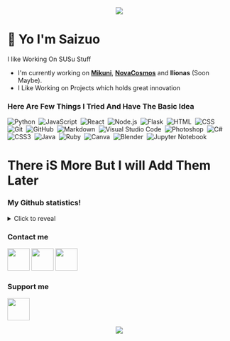 <div align="center"><img src="https://images-wixmp-ed30a86b8c4ca887773594c2.wixmp.com/f/54eb5af2-039c-4a9a-9c39-8cbe8868c779/dedby6o-5eb91d30-b19f-430e-adc7-29e728fbb6c1.gif?token=eyJ0eXAiOiJKV1QiLCJhbGciOiJIUzI1NiJ9.eyJzdWIiOiJ1cm46YXBwOjdlMGQxODg5ODIyNjQzNzNhNWYwZDQxNWVhMGQyNmUwIiwiaXNzIjoidXJuOmFwcDo3ZTBkMTg4OTgyMjY0MzczYTVmMGQ0MTVlYTBkMjZlMCIsIm9iaiI6W1t7InBhdGgiOiJcL2ZcLzU0ZWI1YWYyLTAzOWMtNGE5YS05YzM5LThjYmU4ODY4Yzc3OVwvZGVkYnk2by01ZWI5MWQzMC1iMTlmLTQzMGUtYWRjNy0yOWU3MjhmYmI2YzEuZ2lmIn1dXSwiYXVkIjpbInVybjpzZXJ2aWNlOmZpbGUuZG93bmxvYWQiXX0.ddM4NnlUuslsbzzlvQrfSkSq71wEVHAZN8IwTO5_9yc"></div>

# 👋 Yo I'm Saizuo

I like Working On SUSu Stuff

- I'm currently working on [**Mikuni**](https://mikuni.gq), [**NovaCosmos**](https://cosmosnova.ga) and **Ilionas** (Soon Maybe).
- I Like Working on Projects which holds great innovation

### Here Are Few Things I Tried And Have The Basic Idea 

![Python](https://img.shields.io/badge/-Python-05122A?style=for-the-badge&logo=python)&nbsp;
![JavaScript](https://img.shields.io/badge/-JavaScript-05122A?style=for-the-badge&logo=javascript)&nbsp;
![React](https://img.shields.io/badge/-React-05122A?style=for-the-badge&logo=react)&nbsp;
![Node.js](https://img.shields.io/badge/-Node.js-05122A?style=for-the-badge&logo=node.js)&nbsp;
![Flask](https://img.shields.io/badge/-Flask-05122A?style=for-the-badge&logo=flask)&nbsp;
![HTML](https://img.shields.io/badge/-HTML-05122A?style=for-the-badge&logo=HTML5)&nbsp;
![CSS](https://img.shields.io/badge/-CSS-05122A?style=for-the-badge&logo=CSS3&logoColor=1572B6)&nbsp;
![Git](https://img.shields.io/badge/-Git-05122A?style=for-the-badge&logo=git)&nbsp;
![GitHub](https://img.shields.io/badge/-GitHub-05122A?style=for-the-badge&logo=github)&nbsp;
![Markdown](https://img.shields.io/badge/-Markdown-05122A?style=for-the-badge&logo=markdown)&nbsp;
![Visual Studio Code](https://img.shields.io/badge/-Visual%20Studio%20Code-05122A?style=for-the-badge&logo=visual-studio-code&logoColor=007ACC)&nbsp;
![Photoshop](https://img.shields.io/badge/-Photoshop-05122A?style=for-the-badge&logo=adobe-photoshop)&nbsp;
![C#](https://img.shields.io/badge/c%23-%23239120.svg?style=for-the-badge&logo=c-sharp&logoColor=white)&nbsp;
![CSS3](https://img.shields.io/badge/css3-%231572B6.svg?style=for-the-badge&logo=css3&logoColor=white)&nbsp;
![Java](https://img.shields.io/badge/java-%23ED8B00.svg?style=for-the-badge&logo=java&logoColor=white)&nbsp;
![Ruby](https://img.shields.io/badge/ruby-%23CC342D.svg?style=for-the-badge&logo=ruby&logoColor=white)&nbsp;
![Canva](https://img.shields.io/badge/Canva-%2300C4CC.svg?style=for-the-badge&logo=Canva&logoColor=white)&nbsp;
![Blender](https://img.shields.io/badge/blender-%23F5792A.svg?style=for-the-badge&logo=blender&logoColor=white)&nbsp;
![Jupyter Notebook](https://img.shields.io/badge/jupyter-%23FA0F00.svg?style=for-the-badge&logo=jupyter&logoColor=white)&nbsp;
# There iS More But I will Add Them Later

### My Github statistics!

<details>
  <summary>Click to reveal</summary>
  <div>
    <br>
    <img src="https://github-readme-stats.vercel.app/api?username=Saizuo&show_icons=true&theme=radical&count_private=true&include_all_commits=true">
    <img src="https://github-readme-streak-stats.herokuapp.com/?user=Saizuo&theme=radical">
    <img src="https://github-readme-stats.vercel.app/api/top-langs/?username=Saizuo&theme=radical">
  </div>
</details>

### Contact me

<a href="https://discord.com/users/532177714203852800"><img height="50px" src="https://cdn.discordapp.com/attachments/859335247547990026/902790616864415744/discord_logo.png" /></a>
<a href="https://twitter.com/Nirlep_5252_"><img height="50px" src="https://1000logos.net/wp-content/uploads/2017/06/Twitter-Logo.png" /></a>
<a href="mailto:jhaakash177@gmail.com"><img height="50px" src="https://cdn.discordapp.com/attachments/859335247547990026/902794064863326228/gmail_logo_better.png" /></a>

### Support me

<a align="center" href="https://www.patreon.com/bePatron?u=60117314"><img height="50px" src="https://cdn.discordapp.com/attachments/859335247547990026/902796365254504488/become_a_patreon.png" /></a>

<div align="center"><img src="https://cdn.discordapp.com/attachments/859335247547990026/882593069206229012/my_life.gif"></div>

